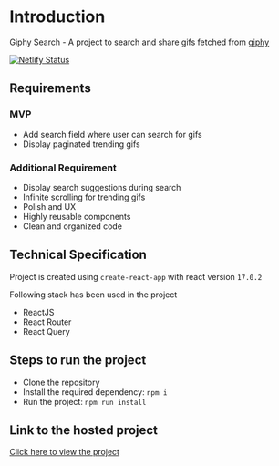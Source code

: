 # Introduction

Giphy Search - A project to search and share gifs fetched from [giphy](https://giphy.com/)

[![Netlify Status](https://api.netlify.com/api/v1/badges/2db910b2-1439-4502-ae1f-ee8807c6350a/deploy-status)](https://app.netlify.com/sites/mygiphy-search/deploys)

## Requirements

### MVP

- Add search field where user can search for gifs
- Display paginated trending gifs

### Additional Requirement

- Display search suggestions during search
- Infinite scrolling for trending gifs
- Polish and UX
- Highly reusable components
- Clean and organized code

## Technical Specification

Project is created using `create-react-app` with react version `17.0.2`

Following stack has been used in the project
- ReactJS
- React Router
- React Query

## Steps to run the project

- Clone the repository
- Install the required dependency: `npm i`
- Run the project: `npm run install`

## Link to the hosted project

[Click here to view the project](https://mygiphy-search.netlify.app/)
